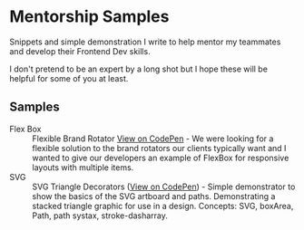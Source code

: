 # Mentorship Samples
Snippets and simple demonstration I write to help mentor my teammates and develop their Frontend Dev skills.

I don't pretend to be an expert by a long shot but I hope these will be helpful for some of you at least.

## Samples

<dl>
    <dt>Flex Box</dt>
    <dd>Flexible Brand Rotator <a href="https://codepen.io/SgiobairOg/pen/pwVbgm">View on CodePen</a> - We were looking for a flexible solution to the brand rotators our clients typically want and I wanted to give our developers an example of FlexBox for responsive layouts with multiple items. 
    <dt>SVG</dt>
    <dd>SVG Triangle Decorators (<a href="https://codepen.io/SgiobairOg/pen/zzMzmm">View on CodePen</a>) - Simple demonstrator to show the basics of the SVG artboard and paths. Demonstrating a stacked triangle graphic for use in a design. Concepts: SVG, boxArea, Path, path systax, stroke-dasharray. </dd>
</dl>